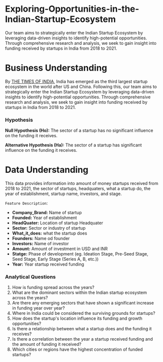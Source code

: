 # Exploring-Opportunities-in-the-Indian-Startup-Ecosystem
Our team aims to strategically enter the Indian Startup Ecosystem by leveraging data-driven insights to identify high-potential opportunities. Through comprehensive research and analysis, we seek to gain insight into funding received by startups in India from 2018 to 2021.

# Business Understanding
By [THE TIMES OF INDIA](https://timesofindia.indiatimes.com/business/india-business/india-becomes-third-largest-startup-ecosystem-in-the-world/articleshow/85871428.cms), India has emerged as the third largest startup ecosystem in the world after US and China. Following this, our team aims to strategically enter the Indian Startup Ecosystem by leveraging data-driven insights to identify high-potential opportunities. Through comprehensive research and analysis, we seek to gain insight into funding received by startups in India from 2018 to 2021.

### Hypothesis
**Null Hypothesis (Ho):** The sector of a startup has no significant influence on the funding it receives.<br>

**Alternative Hypothesis (Ha):** The sector of a startup has significant influence on the funding it receives.

# Data Understanding
This data provides information into amount of money startups received from 2018 to 2021, the sector of startups, headquaters, what a startup do, the year of establishment, startup name, investors, and stage.<br>

`Feature Description`:
- **Company_Brand:** Name of startup
- **Founded:** Year of establishment
- **HeadQuater:** Location of startup Headquater
- **Sector:** Sector or industry of startup
- **What_it_does:** what the startup does
- **Founders:** Name od founder
- **Investors:** Name of investor
- **Amount:** Amount of investment in USD and INR
- **Statge:** Phase of development (eg. Ideation Stage, Pre-Seed Stage, Seed Stage, Early Stage (Series A, B, etc.))
- **Year:** Year startup received funding

### Analytical Questions
1. How is funding spread across the years?
2. What are the dominant sectors within the Indian startup ecosystem across the years?
3. Are there any emerging sectors that have shown a significant increase in funding year over year?
4. Where in India could be considered the surviving grounds for startups?
5. How does the startup's location influence its funding and growth opportunities?
6. Is there a relationship between what a startup does and the funding it receives?
7. Is there a correlation between the year a startup received funding and the amount of funding it received?
8. Which cities or regions have the highest concentration of funded startups?
